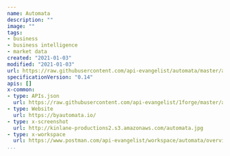 ```yaml
---
name: Automata
description: ""
image: ""
tags:
- business
- business intelligence
- market data
created: "2021-01-03"
modified: "2021-01-03"
url: https://raw.githubusercontent.com/api-evangelist/automata/master/apis.json
specificationVersion: "0.14"
apis: []
x-common:
- type: APIs.json
  url: https://raw.githubusercontent.com/api-evangelist/1forge/master/apis.json
- type: Website
  url: https://byautomata.io/
- type: x-screenshot
  url: http://kinlane-productions2.s3.amazonaws.com/automata.jpg
- type: x-workspace
  url: https://www.postman.com/api-evangelist/workspace/automata/overview
...
```


